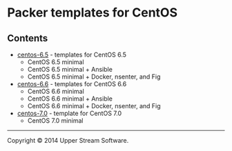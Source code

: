 # Packer templates for CentOS

## Contents

* [centos-6.5](centos-6.5/README.mdown) - templates for CentOS 6.5
	* CentOS 6.5 minimal
	* CentOS 6.5 minimal + Ansible
	* CentOS 6.5 minimal + Docker, nsenter, and Fig
* [centos-6.6](centos-6.6/README.mdown) - templates for CentOS 6.6
	* CentOS 6.6 minimal
	* CentOS 6.6 minimal + Ansible
	* CentOS 6.6 minimal + Docker, nsenter, and Fig
* [centos-7.0](centos-7.0/README.mdown) - template for CentOS 7.0
	* CentOS 7.0 minimal

- - -

Copyright &copy; 2014 Upper Stream Software.
